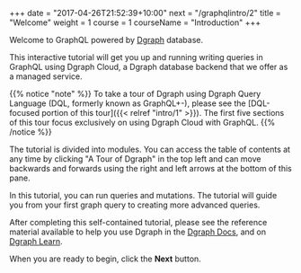 +++
date = "2017-04-26T21:52:39+10:00"
next = "/graphqlintro/2"
title = "Welcome"
weight = 1
course = 1
courseName = "Introduction"
+++

Welcome to GraphQL powered by [Dgraph](https://dgraph.io) database.

This interactive tutorial will get you up and running writing queries in GraphQL
using Dgraph Cloud, a Dgraph database backend that we offer as a managed
service.

{{% notice "note" %}} To take a tour of Dgraph using Dgraph Query Language (DQL,
formerly known as GraphQL+-), please see the [DQL-focused portion of this
tour]({{< relref "intro/1" >}}). The first five sections of this tour focus
exclusively on using Dgraph Cloud with GraphQL. {{% /notice %}}

The tutorial is divided into modules. You can access the table of contents at
any time by clicking "A Tour of Dgraph" in the top left and can move backwards
and forwards using the right and left arrows at the bottom of this pane.

In this tutorial, you can run queries and mutations. The tutorial will guide you
from your first graph query to creating more advanced queries.

After completing this self-contained tutorial, please see the reference material
available to help you use Dgraph in the [Dgraph Docs](https://docs.dgraph.io),
and on [Dgraph Learn](https://dgraph.io/learn).

When you are ready to begin, click the **Next** button.
